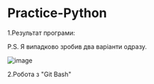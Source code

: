 # Practice-Python
1.Результат програми:

P.S. Я випадково зробив два варіанти одразу.

![image](https://user-images.githubusercontent.com/86961886/124479578-1702b200-ddaf-11eb-9f9e-e909c8d24192.png)

2.Робота з "Git Bash"
